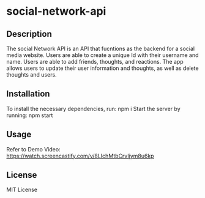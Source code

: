 # social-network-api

## Description

The social Network API is an API that fucntions as the backend for a social media website. Users are able to create a unique Id with their username and name. Users are able to add friends, thoughts, and reactions. The app allows users to update their user information and thoughts, as well as delete thoughts and users. 

## Installation

To install the necessary dependencies, run: npm i 
Start the server by running: npm start 

## Usage

Refer to Demo Video: https://watch.screencastify.com/v/8LIchMtbCrvIjym8u6kp 

## License 

MIT License
